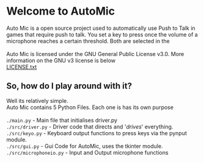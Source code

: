 # Welcome to AutoMic
Auto Mic is a open source project used to automatically use Push to Talk in games that require push to talk. You set a 
key to press once the volume of a microphone reaches a certain threshold. Both are selected in the 
<br>
<br>
Auto Mic is licensed under the GNU General Public License v3.0. More information on the GNU v3 license is 
below<br>
[LICENSE.txt](./LICENSE.txt)
<br>
## So, how do I play around with it?

Well its relatively simple.
<br>
Auto Mic contains 5 Python Files. Each one is has its own purpose <br> 
<br>
`./main.py` - Main file that initialises driver.py <br>
`./src/driver.py` - Driver code that directs and '_drives_' everything. <br>
`./src/keyo.py` - Keyboard output functions to press keys via the pynput module. <br>
`./src/gui.py` - Gui Code for AutoMic, uses the tkinter module. <br>
`./src/microphoneio.py` - Input and Output microphone functions
